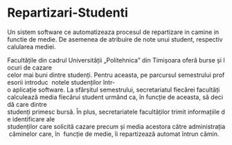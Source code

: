 # Repartizari-Studenti
Un sistem software ce automatizeaza procesul de repartizare in camine in functie de medie. De asemenea de atribuire de note unui student, respectiv calularea mediei.

Facultățile din cadrul Universității „Politehnica” din Timișoara oferă burse și locuri de cazare  celor mai buni dintre studenți. Pentru aceasta, pe parcursul semestrului profesorii introduc  notele studenților într­o aplicație software. La sfârșitul semestrului, secretariatul fiecărei facultăți  calculează media fiecărui student urmând ca, în funcție de aceasta, să decidă care dintre  studenți primesc bursă. În plus, secretariatele facultăților trimit informațiile de identificare ale  studenților care solicită cazare precum și media acestora către administrația căminelor care, în  funcție de medie, îi repartizează automat într­un cămin.  
